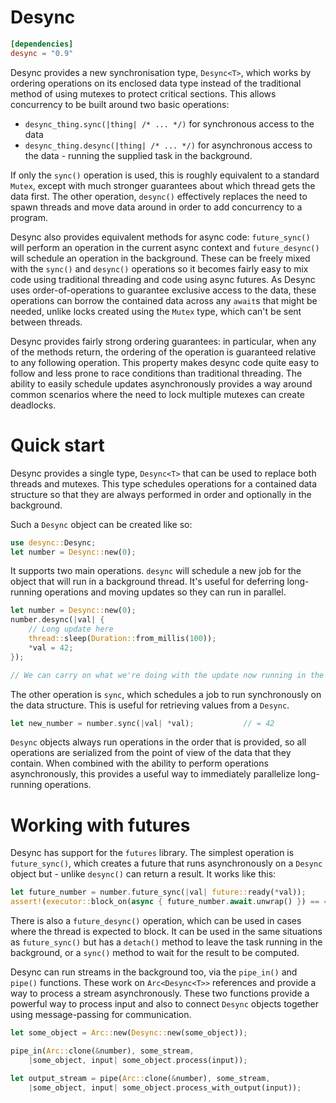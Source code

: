 # Desync

```toml
[dependencies]
desync = "0.9"
```

Desync provides a new synchronisation type, `Desync<T>`, which works by ordering operations on
its enclosed data type instead of the traditional method of using mutexes to protect critical
sections. This allows concurrency to be built around two basic operations:

 * `desync_thing.sync(|thing| /* ... */)` for synchronous access to the data
 * `desync_thing.desync(|thing| /* ... */)` for asynchronous access to the data - running the supplied task in the background.

If only the `sync()` operation is used, this is roughly equivalent to a standard `Mutex`, except
with much stronger guarantees about which thread gets the data first. The other operation,
`desync()` effectively replaces the need to spawn threads and move data around in order to 
add concurrency to a program.

Desync also provides equivalent methods for async code: `future_sync()` will perform an operation
in the current async context and `future_desync()` will schedule an operation in the background.
These can be freely mixed with the `sync()` and `desync()` operations so it becomes fairly easy to
mix code using traditional threading and code using async futures. As Desync uses order-of-operations
to guarantee exclusive access to the data, these operations can borrow the contained data across any
`await`s that might be needed, unlike locks created using the `Mutex` type, which can't be sent
between threads.

Desync provides fairly strong ordering guarantees: in particular, when any of the methods return,
the ordering of the operation is guaranteed relative to any following operation. This property makes
desync code quite easy to follow and less prone to race conditions than traditional threading. The
ability to easily schedule updates asynchronously provides a way around common scenarios where the
need to lock multiple mutexes can create deadlocks.

# Quick start

Desync provides a single type, `Desync<T>` that can be used to replace both threads and mutexes.
This type schedules operations for a contained data structure so that they are always performed
in order and optionally in the background.

Such a `Desync` object can be created like so:

```Rust
use desync::Desync;
let number = Desync::new(0);
```

It supports two main operations. `desync` will schedule a new job for the object that will run
in a background thread. It's useful for deferring long-running operations and moving updates
so they can run in parallel.

```Rust
let number = Desync::new(0);
number.desync(|val| {
    // Long update here
    thread::sleep(Duration::from_millis(100));
    *val = 42;
});

// We can carry on what we're doing with the update now running in the background
```

The other operation is `sync`, which schedules a job to run synchronously on the data structure.
This is useful for retrieving values from a `Desync`.

```Rust
let new_number = number.sync(|val| *val);           // = 42
```

`Desync` objects always run operations in the order that is provided, so all operations are
serialized from the point of view of the data that they contain. When combined with the ability
to perform operations asynchronously, this provides a useful way to immediately parallelize
long-running operations.

# Working with futures

Desync has support for the `futures` library. The simplest operation is `future_sync()`, which 
creates a future that runs asynchronously on a `Desync` object but - unlike `desync()` can 
return a result. It works like this:

```Rust
let future_number = number.future_sync(|val| future::ready(*val));
assert!(executor::block_on(async { future_number.await.unwrap() }) == 42 )
```

There is also a `future_desync()` operation, which can be used in cases where the thread is
expected to block. It can be used in the same situations as `future_sync()` but has a `detach()`
method to leave the task running in the background, or a `sync()` method to wait for the result
to be computed.

Desync can run streams in the background too, via the `pipe_in()` and `pipe()` functions. These 
work  on `Arc<Desync<T>>` references and provide a way to process a stream asynchronously. These 
two functions provide a powerful way to process input and also to connect `Desync` objects 
together using message-passing for communication.

```Rust
let some_object = Arc::new(Desync::new(some_object));

pipe_in(Arc::clone(&number), some_stream, 
    |some_object, input| some_object.process(input));

let output_stream = pipe(Arc::clone(&number), some_stream, 
    |some_object, input| some_object.process_with_output(input));
```
